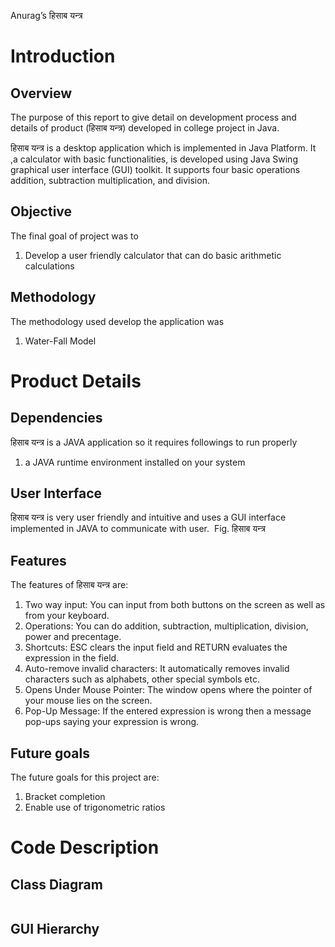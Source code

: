 Anurag’s
हिसाब यन्त्र


# Introduction

## Overview 
The purpose of this report to give detail on development process and details of product (हिसाब यन्त्र) developed in college project in Java. 

हिसाब यन्त्र is a desktop application which is implemented in Java Platform. It ,a calculator with basic functionalities, is developed using Java Swing graphical user interface (GUI) toolkit. It supports four basic operations addition, subtraction multiplication, and division.  

## Objective
The final goal of project was to
1. Develop a user friendly calculator  that can do basic arithmetic calculations

## Methodology
The methodology used develop the application was
1.  Water-Fall Model

# Product Details
## Dependencies
हिसाब यन्त्र is a JAVA application so it requires followings to run properly
1.  a JAVA runtime environment installed on your system 

## User Interface
हिसाब यन्त्र is very user friendly and intuitive and uses a GUI interface implemented in JAVA to communicate with user.
  <img src=" "/>
Fig. हिसाब यन्त्र

## Features
The features of  हिसाब यन्त्र are:
1. Two way input: You can input from both buttons on the screen as well as from your keyboard.
2. Operations: You can do addition, subtraction, multiplication, division, power and precentage.
3. Shortcuts: ESC clears the input field and RETURN evaluates the expression in the field.
4. Auto-remove invalid characters: It automatically removes invalid characters such as alphabets, other special symbols etc.  
4. Opens Under Mouse Pointer: The window opens where the pointer of your mouse lies on the screen.
6. Pop-Up Message: If the entered expression is wrong then a message pop-ups saying your expression is wrong. 

## Future goals
The future goals for this project are:
1. Bracket completion
2. Enable use of trigonometric ratios


# Code Description

## Class Diagram
 <img src=""/>

## GUI Hierarchy
<ing src=""/>
